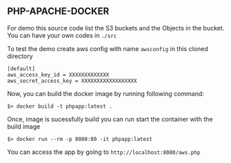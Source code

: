 ## PHP-APACHE-DOCKER

For demo this source code list the S3 buckets and the Objects in the bucket. You can have your own codes in `./src`


To test the demo create aws config with name `awsconfig` in this cloned directory
```
[default]
aws_access_key_id = XXXXXXXXXXXXX
aws_secret_access_key = XXXXXXXXXXXXXXXXXX
```


Now, you can build the docker image by running following command:
```
$> docker build -t phpapp:latest .
```

Once, image is sucessfully build you can run start the container with the build image
```
$> docker run --rm -p 8080:80 -it phpapp:latest
```

You can access the app by going to `http://localhost:8080/aws.php`